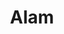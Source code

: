 ---
title: "Alam"
title_bn: "আলম নদী"
description: "Alam river starts from the Alamjani river and ends at the Chauhat jhil. It was originated 125 years ago."
---